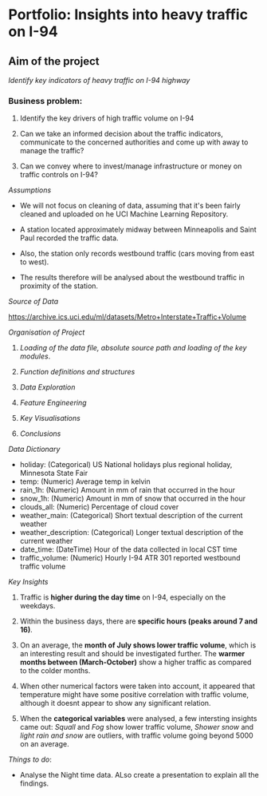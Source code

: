 # Portfolio: Insights into heavy traffic on I-94

## Aim of the project 

*Identify key indicators of heavy traffic on I-94 highway*

### Business problem: 

1. Identify the key drivers of high traffic volume on I-94

2. Can we take an informed decision about the traffic indicators, communicate to the concerned authorities and come up with away to manage the traffic?

3. Can we convey where to invest/manage infrastructure or money on traffic controls on I-94?

*Assumptions*

- We will not focus on cleaning of data, assuming that it's been fairly cleaned and uploaded on he UCI Machine Learning Repository.

- A station located approximately midway between Minneapolis and Saint Paul recorded the traffic data. 

- Also, the station only records westbound traffic (cars moving from east to west).

- The results therefore will be analysed about the westbound traffic in proximity of the station.


*Source of Data*

https://archive.ics.uci.edu/ml/datasets/Metro+Interstate+Traffic+Volume

*Organisation of Project*

1. *Loading of the data file, absolute source path and loading of the key modules*.

2. *Function definitions and structures*

3. *Data Exploration*

4. *Feature Engineering*

5. *Key Visualisations*

6. *Conclusions*

*Data Dictionary*

- holiday: (Categorical) US National holidays plus regional holiday, Minnesota State Fair
- temp: (Numeric) Average temp in kelvin
- rain_1h: (Numeric) Amount in mm of rain that occurred in the hour
- snow_1h: (Numeric) Amount in mm of snow that occurred in the hour
- clouds_all: (Numeric) Percentage of cloud cover
- weather_main: (Categorical) Short textual description of the current weather
- weather_description: (Categorical) Longer textual description of the current weather
- date_time: (DateTime) Hour of the data collected in local CST time
- traffic_volume: (Numeric) Hourly I-94 ATR 301 reported westbound traffic volume


*Key Insights*

1. Traffic is **higher during the day time** on I-94, especially on the weekdays.

2. Within the business days, there are **specific hours (peaks around 7 and 16)**.

3. On an average, the **month of July shows lower traffic volume**, which is an interesting result and should be investigated further. The **warmer months between (March-October)** show a higher traffic as compared to the colder months.

4. When other numerical factors were taken into account, it appeared that temperature might have some positive correlation with traffic volume, although it doesnt appear to show any significant relation.

5. When the **categorical variables** were analysed, a few intersting insights came out: *Squall* and *Fog* show lower traffic volume, *Shower snow* and *light rain and snow* are outliers, with traffic volume going beyond 5000 on an average.

*Things to do*:

- Analyse the Night time data. ALso create a presentation to explain all the findings.




